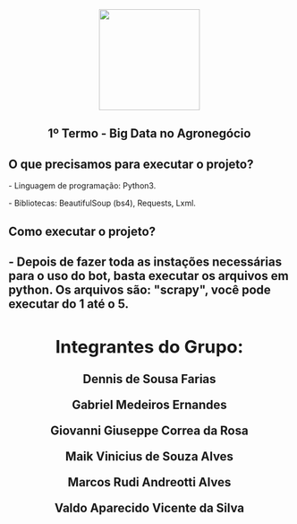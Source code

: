 <div align="center">
  <img height="180em" src="https://user-images.githubusercontent.com/77415161/169929423-b82f3ce6-a482-4d7b-b167-991c83856fd8.png"/>
</div>

<div align="center">
  <h2>
    1º Termo - Big Data no Agronegócio
  </2>
</div>

<h2>
  O que precisamos para executar o projeto?
</h2>
<p> 
  - Linguagem de programação: Python3.
</p>
<p>
  - Bibliotecas: BeautifulSoup (bs4), Requests, Lxml.
</p>
  
<h2>
  Como executar o projeto?
<h2>
<p>
 - Depois de fazer toda as instações necessárias para o uso do bot, basta executar os arquivos em python.
   Os arquivos são: "scrapy", você pode executar do 1 até o 5. 
</p> 

<div align="center">
   <h2>
     Integrantes do Grupo:
   </h2>
     <p>Dennis de Sousa Farias</p>
     <p>Gabriel Medeiros Ernandes</p>
     <p>Giovanni Giuseppe Correa da Rosa</p>
     <p>Maik Vinicius de Souza Alves</p>
     <p>Marcos Rudi Andreotti Alves</p>
     <p>Valdo Aparecido Vicente da Silva</p>
</div>
